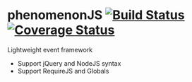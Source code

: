 # phenomenonJS [![Build Status](https://travis-ci.org/ManRueda/phenomenonJS.svg?branch=master)](https://travis-ci.org/ManRueda/phenomenonJS) [![Coverage Status](https://coveralls.io/repos/ManRueda/phenomenonJS/badge.png)](https://coveralls.io/r/ManRueda/phenomenonJS)

Lightweight event framework

* Support jQuery and NodeJS syntax
* Support RequireJS and Globals
